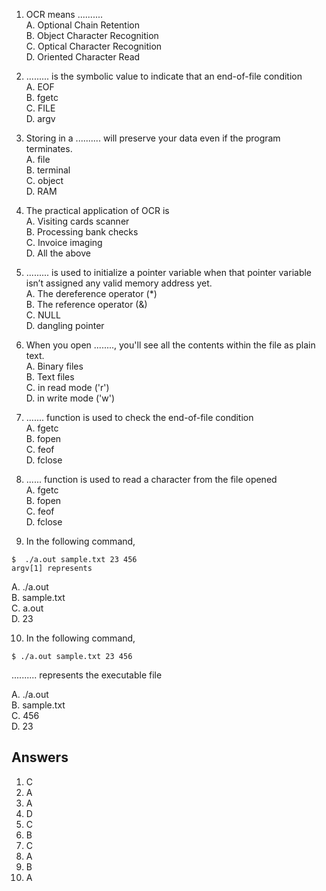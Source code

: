 1. OCR means ..........  
  A.     Optional Chain Retention  
  B.     Object Character Recognition  
  C.     Optical Character Recognition  
  D.     Oriented Character Read  

2. ......... is the symbolic value to indicate that an end-of-file condition  
  A.     EOF  
  B.     fgetc  
  C.     FILE  
  D.     argv  

3. Storing in a .......... will preserve your data even if the program terminates.  
  A.     file  
  B.     terminal  
  C.     object  
  D.     RAM  

4. The practical application of OCR is  
  A.     Visiting cards scanner  
  B.     Processing bank checks  
  C.     Invoice imaging  
  D.     All the above  

5. ......... is used to initialize a pointer variable when that pointer variable isn’t assigned any valid memory address yet.  
  A.     The dereference operator (*)  
  B.     The reference operator (&)  
  C.     NULL  
  D.     dangling pointer  

6. When you open ........, you'll see all the contents within the file as plain text.  
  A.     Binary files  
  B.     Text files  
  C.     in read mode ('r')  
  D.     in write mode ('w')  
 
7. ....... function is used to check the end-of-file condition  
  A.     fgetc  
  B.     fopen  
  C.     feof  
  D.     fclose  

8. ...... function is used to read a character from the file opened  
  A.     fgetc  
  B.     fopen  
  C.     feof  
  D.     fclose  

9. In the following command,  
```
$  ./a.out sample.txt 23 456
argv[1] represents
```

  A.     ./a.out  
  B.     sample.txt  
  C.     a.out  
  D.     23  

10. In the following command,  

```
$ ./a.out sample.txt 23 456
```

.......... represents the executable file

  A.     ./a.out  
  B.     sample.txt  
  C.     456  
  D.     23  


## Answers
1. C
2. A
3. A
4. D
5. C
6. B
7. C
8. A
9. B
10. A
